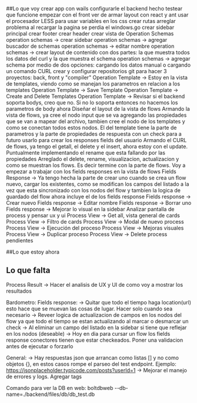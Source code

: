##Lo que voy
crear app con wails
configurarle el backend hecho
testear que funcione
empezar con el front ver de armar layout con react y ant
usar el procesador LESS para usar variables en los css
crear rutas
arreglar problema al recargar la pagina se perdia el windows.go
crear sidebar principal
crear footer
crear header
crear vista de Operation Schemas
operation schemas -> crear sidebar
operation schemas -> agregar buscador de schemas
operation schemas -> editar nombre
operation schemas -> crear layout de contenido con dos partes: la que muestra todos los datos del curl y la que muestra el schema
operation schemas -> agregar schema por medio de dos opciones: cargando los datos manual o cargando un comando CURL
crear y configurar repositorios git para hacer 3 proyectos: back, front y "compiler"
Operation Template -> Estoy en la vista de templates, viendo como se manejan los parametros en relacion a los templates
Operation Template -> Save Template
Operation Template -> Create and Delete Templates
Operation Template -> Revisar si el backend soporta bodys, creo que no. Si no lo soporta entonces no hacemos los parametros de body ahora
Diseñar el layout de la vista de flows
Armando la vista de flows, ya cree el nodo input que se va agregando las propiedades que se van a mapear del archivo, tambien cree el nodo de los templates y como se conectan todos estos nodos. El del template tiene la parte de parametros y la parte de propiedades de respuesta con un check para a futuro usarlo para crear los responses fields del usuario
Armando el CURL de flows, ya tengo el getall, el delete y el insert, ahora estoy con el update. Puntualmente implementando el rename que esta fallando por las propiedades
Arreglado el delete, rename, visualizacion, actualizacion y como se muestran los flows. Es decir termine con la parte de flows.
Voy a empezar a trabajar con los fields responses en la vista de flows
Fields Response -> Ya tengo hecha la parte de crear uno cuando se crea un flow nuevo, cargar los existentes, como se modifican los campos del listado a la vez que esta sincronizado con los nodos del flow y tambien la logica de guardado del flow ahora incluye el de los fields response
Fields response -> Crear nuevo
Fields response -> Editar nombre
Fields response -> Borrar uno
Fields response -> Mejorar lo visual en la sidebar
Analizar pantalla de process y pensar ux y ui
Process View -> Get all, vista general de cards
Process View -> Filtro de cards
Process View -> Modal de nuevo process
Process View -> Ejecución del proceso
Process View -> Mejoras visuales
Process View -> Duplicar proceso
Process View -> Delete process pendientes

##Lo que estoy ahora

## Lo que falta
Process Result -> Hacer el analisis de UX y UI de como voy a mostrar los resultados


Bardometro:
Fields response:
    -> Quitar que todo el tiempo haga location(url) esto hace que se muevan las cosas de lugar. Hacer solo cuando sea necesario
    -> Reveer logica de actualizacion de campos en los nodos del flow ya que todo el tiempo se estan actualizando al marcar o desmarcar un check
    -> Al eliminar un campo del listado en la sidebar si tiene que reflejar en los nodos (deseable)
    -> Hoy en dia para cursar un flow los fields response conectores tienen que estar checkeados. Poner una validacion antes de ejecutar o forzarlo

General:
    -> Hay respuestas json que arrancan como listas [] y no como objetos {}, en estos casos rompe el parseo del test endpoint. Ejemplo: https://jsonplaceholder.typicode.com/posts?userId=1
    -> Mejorar el manejo de errores y logs. Agregar tags


Comando para ver la DB en web:
boltdbweb --db-name=./backend/files/db/db_test.db